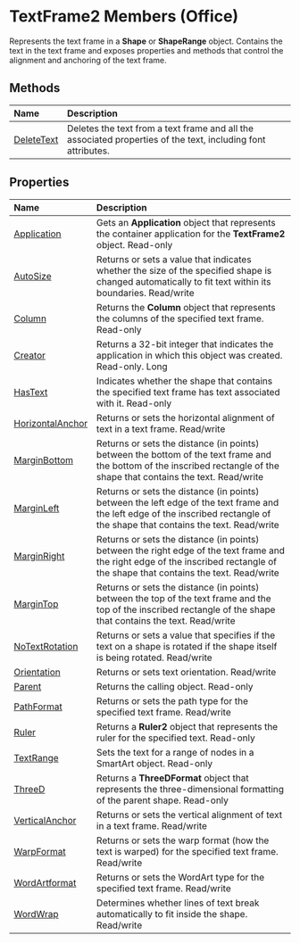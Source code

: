 
# TextFrame2 Members (Office)
Represents the text frame in a  **Shape** or **ShapeRange** object. Contains the text in the text frame and exposes properties and methods that control the alignment and anchoring of the text frame.

## Methods



|**Name**|**Description**|
|:-----|:-----|
| [DeleteText](4bfd3a9b-e902-0f83-f1fe-19dd95115278.md)|Deletes the text from a text frame and all the associated properties of the text, including font attributes.|

## Properties



|**Name**|**Description**|
|:-----|:-----|
| [Application](4c99cb8f-b15b-2ecc-caeb-9c847b70d223.md)|Gets an  **Application** object that represents the container application for the **TextFrame2** object. Read-only|
| [AutoSize](f5d6da56-bd8a-2485-6176-1ddafb19629d.md)| Returns or sets a value that indicates whether the size of the specified shape is changed automatically to fit text within its boundaries. Read/write|
| [Column](a9573a4c-db61-ac40-a931-8e32460d1450.md)|Returns the  **Column** object that represents the columns of the specified text frame. Read-only|
| [Creator](12c1e3ee-4c76-907a-2606-661108f8a6ae.md)|Returns a 32-bit integer that indicates the application in which this object was created. Read-only. Long|
| [HasText](4783db2d-8dd5-f9d5-5cfd-8e119868c57e.md)|Indicates whether the shape that contains the specified text frame has text associated with it. Read-only|
| [HorizontalAnchor](27419e1a-63e6-a08b-2d45-0cd21ada8889.md)| Returns or sets the horizontal alignment of text in a text frame. Read/write|
| [MarginBottom](c8fadba2-4e9e-4d54-b2ba-7637024ba0d6.md)|Returns or sets the distance (in points) between the bottom of the text frame and the bottom of the inscribed rectangle of the shape that contains the text. Read/write|
| [MarginLeft](b50a09fd-9f81-088b-3263-d0bbb8b83379.md)|Returns or sets the distance (in points) between the left edge of the text frame and the left edge of the inscribed rectangle of the shape that contains the text. Read/write|
| [MarginRight](82f3bd91-5250-b627-1a3a-780da3c9fc66.md)|Returns or sets the distance (in points) between the right edge of the text frame and the right edge of the inscribed rectangle of the shape that contains the text. Read/write|
| [MarginTop](d42e148d-8a92-3331-b179-3a3af4447328.md)|Returns or sets the distance (in points) between the top of the text frame and the top of the inscribed rectangle of the shape that contains the text. Read/write|
| [NoTextRotation](a20eae43-cc72-5dc5-c240-a3e9f7aa3a18.md)|Returns or sets a value that specifies if the text on a shape is rotated if the shape itself is being rotated. Read/write|
| [Orientation](529b71d3-d653-61c6-eb0a-69b2f3910d0a.md)|Returns or sets text orientation. Read/write|
| [Parent](7e388458-0316-68e0-5d64-6cf3e93bc763.md)|Returns the calling object. Read-only|
| [PathFormat](66148447-5bb8-5e15-0959-e2282fb4bd00.md)|Returns or sets the path type for the specified text frame. Read/write|
| [Ruler](3d975982-25d3-644a-102d-aa116a606d71.md)|Returns a  **Ruler2** object that represents the ruler for the specified text. Read-only|
| [TextRange](6ea3de69-5c3d-2f54-c8c6-df80dab8fa62.md)|Sets the text for a range of nodes in a SmartArt object. Read-only|
| [ThreeD](f6c001a7-a006-9a71-6210-297c088c055d.md)|Returns a  **ThreeDFormat** object that represents the three-dimensional formatting of the parent shape. Read-only|
| [VerticalAnchor](b61506d6-05d9-84af-dd1c-3e7ebd2ea92b.md)|Returns or sets the vertical alignment of text in a text frame. Read/write|
| [WarpFormat](83993a3d-a594-e3bc-47ca-47f50be143b7.md)|Returns or sets the warp format (how the text is warped) for the specified text frame. Read/write|
| [WordArtformat](b9d6c36d-e353-940f-4984-1f5ed3cf165c.md)|Returns or sets the WordArt type for the specified text frame. Read/write|
| [WordWrap](479e5798-70fa-f9e4-0901-51cb32915a07.md)|Determines whether lines of text break automatically to fit inside the shape. Read/write|
